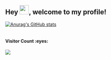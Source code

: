 ## Hey <img src="https://github.com/TheDudeThatCode/TheDudeThatCode/blob/master/Assets/Hi.gif" width="29px">, welcome to my profile!

[![Anurag's GitHub stats](https://github-readme-stats.vercel.app/api?username=Dokito555&show_icons=true&theme=tokyonight)](https://github.com/anuraghazra/github-readme-stats)<br />
<br/>
<h4>Visitor Count :eyes:</h4>

![](https://komarev.com/ghpvc/?username=Dokito555)<br />
